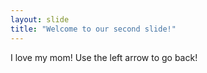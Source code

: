 ```yaml
---
layout: slide
title: "Welcome to our second slide!"
---
```

I love my mom!
Use the left arrow to go back!
